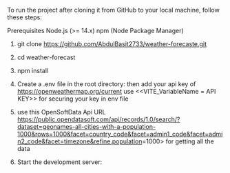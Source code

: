 To run the project after cloning it from GitHub to your local machine, follow these steps:

Prerequisites
Node.js (>= 14.x)
npm (Node Package Manager)

1. git clone <https://github.com/AbdulBasit2733/weather-forecaste.git>
2. cd weather-forecast
3. npm install

4. Create a .env file in the root directory:
then add your api key of <https://openweathermap.org/current>
<NOTE> use <<VITE_VariableName = API KEY>> for securing your key in env file

5. use this OpenSoftData Api URL <https://public.opendatasoft.com/api/records/1.0/search/?dataset=geonames-all-cities-with-a-population-1000&rows=1000&facet=country_code&facet=admin1_code&facet=admin2_code&facet=timezone&refine.population>=1000> for getting all the data

6. Start the development server:
<npm run dev>
